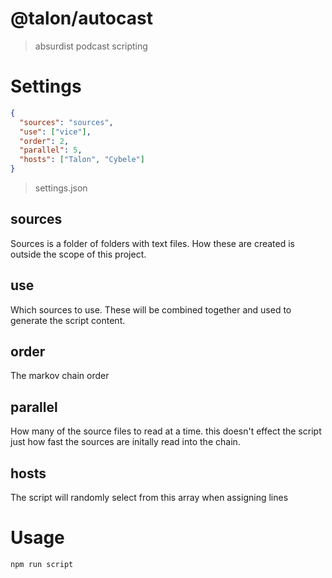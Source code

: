 # @talon/autocast

> absurdist podcast scripting

# Settings

```json
{
  "sources": "sources",
  "use": ["vice"],
  "order": 2,
  "parallel": 5,
  "hosts": ["Talon", "Cybele"]
}
```

> settings.json

## sources

Sources is a folder of folders with text files. How these are created is outside the scope of this project.

## use

Which sources to use. These will be combined together and used to generate the script content.

## order

The markov chain order

## parallel

How many of the source files to read at a time. this doesn't effect the script just how fast the sources are initally read into the chain.

## hosts

The script will randomly select from this array when assigning lines

# Usage

```js
npm run script
```
